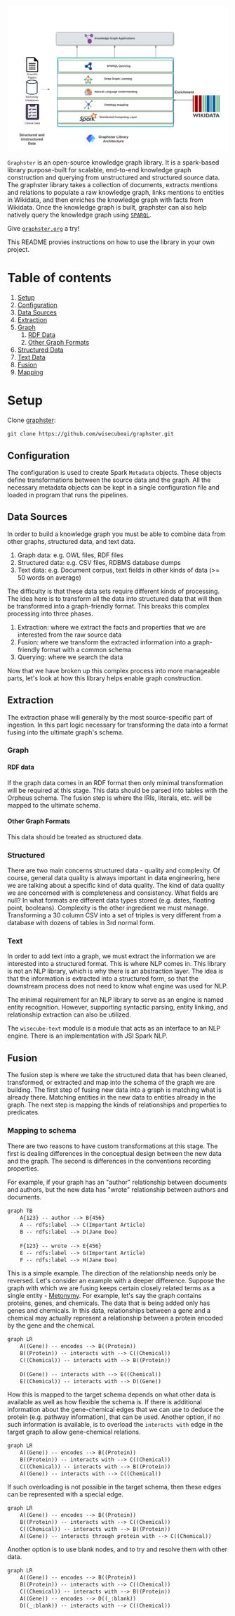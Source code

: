 ![ Graphster ](/website/graphster_image.png)


`Graphster` is an open-source knowledge graph library. 
It is a spark-based library purpose-built for scalable, end-to-end knowledge graph construction and querying from unstructured and structured source data. 
The graphster library takes a collection of documents, extracts mentions and relations to populate a raw knowledge graph, links mentions to entities in Wikidata, and then enriches the knowledge graph with facts from Wikidata. Once the knowledge graph is built, graphster can also help natively query the knowledge graph using [`SPARQL`](https://en.wikipedia.org/wiki/SPARQL/).

Give [`graphster.org`](https://github.com/wisecubeai/graphster) a try!


This README provies instructions on how to use the library in your own project.


# Table of contents
1. [Setup](#setup)
2. [Configuration](#configuration)
3. [Data Sources](#datasource)
4. [Extraction](#extraction)
5. [Graph](#graph)
    1. [RDF Data](#rdf)
    2. [Other Graph Formats ](#formats)
6. [Structured Data](#structured)
7. [Text Data](#text)
8. [Fusion](#fusion)
9. [Mapping](#mapping)



# Setup <a name="setup"></a>

Clone [graphster](https://github.com/wisecubeai/graphster):

```
git clone https://github.com/wisecubeai/graphster.git

```


## Configuration <a name="configuration"></a>

The configuration is used to create Spark `Metadata` objects. These objects define transformations between the source 
data and the graph. All the necessary metadata objects can be kept in a single configuration file and loaded in 
program that runs the pipelines.

## Data Sources <a name="datasource"></a>

In order to build a knowledge graph you must be able to combine data from other graphs, structured data, and text data. 

1. Graph data: e.g. OWL files, RDF files
2. Structured data: e.g. CSV files, RDBMS database dumps
3. Text data: e.g. Document corpus, text fields in other kinds of data (>= 50 words on average)

The difficulty is that these data sets require different kinds of processing. The idea here is to transform all the 
data into structured data that will then be transformed into a graph-friendly format. This breaks this complex 
processing into three phases.

1. Extraction: where we extract the facts and properties that we are interested from the raw source data
2. Fusion: where we transform the extracted information into a graph-friendly format with a common schema
3. Querying: where we search the data

Now that we have broken up this complex process into more manageable parts, let's look at how this library helps 
enable graph construction.

## Extraction <a name="extraction"></a>

The extraction phase will generally by the most source-specific part of ingestion. In this part logic necessary for 
transforming the data into a format fusing into the ultimate graph's schema.

### Graph <a name="graph"></a>

#### RDF data <a name="rdf"></a>

If the graph data comes in an RDF format then only minimal transformation will be required at this stage. This data 
should be parsed into tables with the Orpheus schema. The fusion step is where the IRIs, literals, etc. will be mapped 
to the ultimate schema.

#### Other Graph Formats <a name="formats"></a>

This data should be treated as structured data.

### Structured <a name="structured"></a>

There are two main concerns structured data - quality and complexity. Of course, general data quality is always 
important in data engineering, here we are talking about a specific kind of data quality. The kind of data quality we 
are concerned with is completeness and consistency. What fields are null? In what formats are different data types 
stored (e.g. dates, floating point, booleans). Complexity is the other ingredient we must manage. Transforming a 30 
column CSV into a set of triples is very different from a database with dozens of tables in 3rd normal form.

### Text <a name="text"></a>

In order to add text into a graph, we must extract the information we are interested into a structured format. This is 
where NLP comes in. This library is not an NLP library, which is why there is an abstraction layer. The idea is that 
the information is extracted into a structured form, so that the downstream process does not need to know what engine 
was used for NLP.

The minimal requirement for an NLP library to serve as an engine is named entity recognition. However, supporting 
syntactic parsing, entity linking, and relationship extraction can also be utilized.

The `wisecube-text` module is a module that acts as an interface to an NLP engine. There is an implementation with JSl 
Spark NLP.

## Fusion <a name="fusion"></a>

The fusion step is where we take the structured data that has been cleaned, transformed, or extracted and map into the 
schema of the graph we are building. The first step of fusing new data into a graph is matching what is already there. 
Matching entities in the new data to entities already in the graph. The next step is mapping the kinds of relationships 
and properties to predicates.

### Mapping to schema <a name="mapping"></a>

There are two reasons to have custom transformations at this stage. The first is dealing differences in the conceptual 
design between the new data and the graph. The second is differences in the conventions recording properties.

For example, if your graph has an "author" relationship between documents and authors, but the new data has "wrote" 
relationship between authors and documents. 

```mermaid
graph TB
    A{123} -- author --> B{456}
    A -- rdfs:label --> C(Important Article) 
    B -- rdfs:label --> D(Jane Doe) 
    
    F{123} -- wrote --> E{456}
    E -- rdfs:label --> G(Important Article) 
    F -- rdfs:label --> H(Jane Doe) 
```

This is a simple example. The direction of the relationship needs only be reversed. Let's consider an example with a 
deeper difference. Suppose the graph with which we are fusing keeps certain closely related terms as a single entity - 
[Metonymy](https://en.wikipedia.org/wiki/Metonymy). For example, let's say the graph contains proteins, genes, and 
chemicals. The data that is being added only has genes and chemicals. In this data, relationships between a gene and a 
chemical may actually represent a relationship between a protein encoded by the gene and the chemical.

```mermaid
graph LR
    A((Gene)) -- encodes --> B((Protein))
    B((Protein)) -- interacts with --> C((Chemical))
    C((Chemical)) -- interacts with --> B((Protein))
    
    D((Gene)) -- interacts with --> E((Chemical))
    E((Chemical)) -- interacts with --> D((Gene))
```

How this is mapped to the target schema depends on what other data is available as well as how flexible the schema is. 
If there is additional information about the gene-chemical edges that we can use to deduce the protein (e.g. pathway 
information), that can be used. Another option, if no such information is available, is to overload the 
`interacts with` edge in the target graph to allow gene-chemical relations.

```mermaid
graph LR
    A((Gene)) -- encodes --> B((Protein))
    B((Protein)) -- interacts with --> C((Chemical))
    C((Chemical)) -- interacts with --> B((Protein))
    A((Gene)) -- interacts with --> C((Chemical))
```

If such overloading is not possible in the target schema, then these edges can be represented with a special edge.

```mermaid
graph LR
    A((Gene)) -- encodes --> B((Protein))
    B((Protein)) -- interacts with --> C((Chemical))
    C((Chemical)) -- interacts with --> B((Protein))
    A((Gene)) -- interacts through protein with --> C((Chemical))
```

Another option is to use blank nodes, and to try and resolve them with other data.

```mermaid
graph LR
    A((Gene)) -- encodes --> B((Protein))
    B((Protein)) -- interacts with --> C((Chemical))
    C((Chemical)) -- interacts with --> B((Protein))
    A((Gene)) -- encodes --> D((_:blank))
    D((_:blank)) -- interacts with --> C((Chemical))
```

